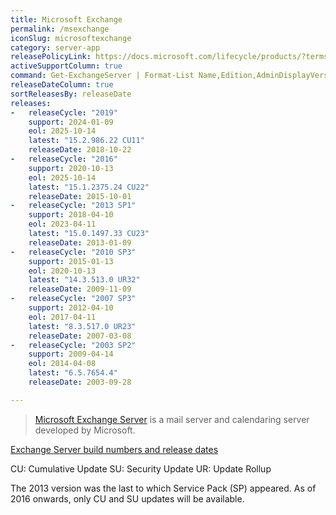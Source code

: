 ```yaml
---
title: Microsoft Exchange
permalink: /msexchange
iconSlug: microsoftexchange
category: server-app
releasePolicyLink: https://docs.microsoft.com/lifecycle/products/?terms=Exchange%20Server
activeSupportColumn: true
command: Get-ExchangeServer | Format-List Name,Edition,AdminDisplayVersion
releaseDateColumn: true
sortReleasesBy: releaseDate
releases:
-   releaseCycle: "2019"
    support: 2024-01-09
    eol: 2025-10-14
    latest: "15.2.986.22 CU11"
    releaseDate: 2018-10-22
-   releaseCycle: "2016"
    support: 2020-10-13
    eol: 2025-10-14
    latest: "15.1.2375.24 CU22"
    releaseDate: 2015-10-01
-   releaseCycle: "2013 SP1"
    support: 2018-04-10
    eol: 2023-04-11
    latest: "15.0.1497.33 CU23"
    releaseDate: 2013-01-09
-   releaseCycle: "2010 SP3"
    support: 2015-01-13
    eol: 2020-10-13
    latest: "14.3.513.0 UR32"
    releaseDate: 2009-11-09
-   releaseCycle: "2007 SP3"
    support: 2012-04-10
    eol: 2017-04-11
    latest: "8.3.517.0 UR23"
    releaseDate: 2007-03-08
-   releaseCycle: "2003 SP2"
    support: 2009-04-14
    eol: 2014-04-08
    latest: "6.5.7654.4"
    releaseDate: 2003-09-28

---
```


> [Microsoft Exchange Server](https://en.wikipedia.org/wiki/Microsoft_Exchange_Server) is a mail server and calendaring server developed by Microsoft.

[Exchange Server build numbers and release dates](https://docs.microsoft.com/exchange/new-features/build-numbers-and-release-dates)

CU: Cumulative Update
SU: Security Update
UR: Update Rollup

The 2013 version was the last to which Service Pack (SP) appeared. As of 2016 onwards, only CU and SU updates will be available.
